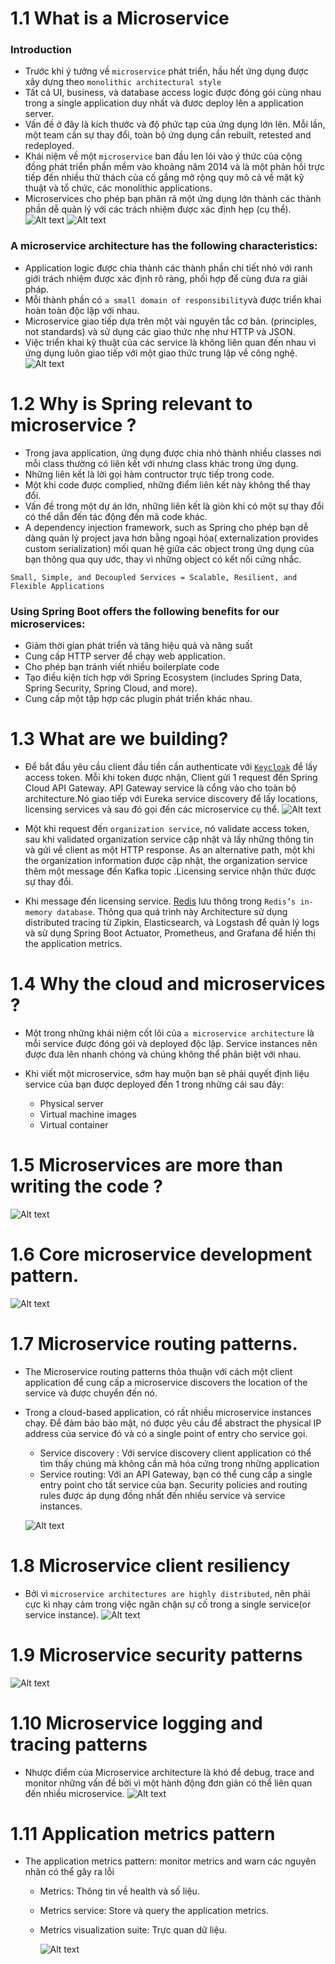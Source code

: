 # 1.1 What is a Microservice

### Introduction

- Trước khi ý tưởng về `microservice` phát triển, hầu hết ứng dụng được xây dựng theo `monolithic architectural style`
- Tất cả UI, business, và database access logic được đóng gói cùng nhau trong a single application duy nhất và đươc
  deploy lên a application server.
- Vấn đề ở đây là kích thước và độ phức tạp của ứng dụng lớn lên. Mỗi lần, một team cần sự thay đổi, toàn bộ ứng dụng
  cần rebuilt, retested and redeployed.
- Khái niệm về một `microservice` ban đầu len lỏi vào ý thức của cộng đồng phát triển phần mềm vào khoảng năm 2014 và là
  một phản hồi trực tiếp đến nhiều thử thách của cố gắng mở rộng quy mô cả về mặt kỹ thuật và tổ chức, các monolithic
  applications.
- Microservices cho phép bạn phân rã một ứng dụng lớn thành các thành phần dễ quản lý với các trách nhiệm được xác định
  hẹp (cụ thể).
  ![Alt text](Figure1.1-MonolithicApplication.png?raw=true "Title")
  ![Alt text](Figure1.2-MicroserviceApplication.png?raw=true "Title")

### A microservice architecture has the following characteristics:

- Application logic được chia thành các thành phần chi tiết nhỏ với ranh giới trách nhiệm được xác định rõ ràng, phối
  hợp để cùng đưa ra giải pháp.
- Mỗi thành phần có `a small domain of responsibility`và được triển khai hoàn toàn độc lập với nhau.
- Microservice giao tiếp dựa trên một vài nguyên tắc cơ bản. (principles, not standards) và sử dụng các giao thức nhẹ
  như HTTP và JSON.
- Việc triển khai kỹ thuật của các service là không liên quan đến nhau vì ứng dụng luôn giao tiếp với một giao thức
  trung lập về công nghệ.
  ![Alt text](Figure1.3-Comparing.png?raw=true "Title")

# 1.2 Why is Spring relevant to microservice ?

- Trong java application, ứng dụng được chia nhỏ thành nhiều classes nơi mỗi class thường có liên kết với nhưng class
  khác trong ứng dụng.
- Những liên kết là lời gọi hàm contructor trực tiếp trong code.
- Một khi code được complied, những điểm liên kết này không thể thay đổi.
- Vấn đề trong một dự án lớn, những liên kết là giòn khi có một sự thay đổi có thể dẫn đến tác động đến mã code khác.
- A dependency injection framework, such as Spring cho phép bạn dễ dàng quản lý project java hơn bằng ngoại hóa(
  externalization provides custom serialization) mối quan hệ giữa các object trong ứng dụng của bạn thông qua quy ước,
  thay vì những object có kết nối cứng nhắc.

`Small, Simple, and Decoupled Services = Scalable, Resilient, and Flexible Applications`

### Using Spring Boot offers the following benefits for our microservices:

- Giảm thời gian phát triển và tăng hiệu quả và năng suất
- Cung cấp HTTP server để chạy web application.
- Cho phép bạn tránh viết nhiều boilerplate code
- Tạo điều kiện tích hợp với Spring Ecosystem (includes Spring Data, Spring Security, Spring Cloud, and more).
- Cung cấp một tập hợp các plugin phát triển khác nhau.

# 1.3 What are we building?

- Để bắt đầu yêu cầu client đầu tiền cần authenticate
  với [`Keycloak`](https://viblo.asia/p/keycloak-spring-boot-bat-dau-voi-keycloak-va-spring-boot-bat-dau-lam-viec-voi-user-trong-realm-3Q75wAP3ZWb)
  để lấy access token. Mỗi khi token được nhận, Client gửi 1 request đến Spring Cloud API Gateway. API Gateway service
  là cổng vào cho toàn bộ architecture.Nó giao tiếp với Eureka service discovery để lấy locations, licensing services và
  sau đó gọi đến các microservice cụ thể.
  ![Alt text](Figure1.4-High-level.png?raw=true "Title")

- Một khi request đến `organization service`, nó validate access token, sau khi validated organization service cập nhật
  và lấy những thông tin và gửi về client as một HTTP response. As an alternative path, một khi the organization
  information được cập nhật, the organization service thêm một message đến Kafka topic .Licensing service nhận thức được
  sự thay đổi.
- Khi message đến licensing service. [Redis](https://viblo.asia/p/redis-la-gi-LzD5dN2OZjY) lưu thông
  trong `Redis’s in-memory database`. Thông qua quá trình này Architecture sử dụng distributed tracing từ Zipkin,
  Elasticsearch, và Logstash để quản lý logs và sử dụng Spring Boot Actuator, Prometheus, and Grafana để hiển thị the
  application metrics.

# 1.4 Why the cloud and microservices ?

- Một trong những khái niệm cốt lõi của `a microservice architecture` là mỗi service được đóng gói và deployed độc lập.
  Service instances nên được đưa lên nhanh chóng và chúng không thể phân biệt với nhau.
- Khi viết một microservice, sớm hay muộn bạn sẽ phải quyết định liệu service của bạn được deployed đến 1 trong những
  cái sau đây:

    - Physical server
    - Virtual machine images
    - Virtual container

# 1.5  Microservices are more than writing the code ?

![Alt text](Figure1.5-MicroserviceAreMoreThanBusinessLogic.png?raw=true "Title")

# 1.6 Core microservice development pattern.

![Alt text](Figure1.11-WhenDesigning.png?raw=true "Title")

# 1.7 Microservice routing patterns.

- The Microservice routing patterns thỏa thuận với cách một client application để cung cấp a microservice discovers the
  location of the service và được chuyển đến nó.
- Trong a cloud-based application, có rất nhiều microservice instances chạy. Để đảm bảo bảo mật, nó được yêu cầu để
  abstract the physical IP address của service đó và có a single point of entry cho service gọi.
    - Service discovery : Với service discovery client application có thể tìm thấy chúng mà không cần mã hóa cứng trong
      những application
    - Service routing: Với an API Gateway, bạn có thể cung cấp a single entry point cho tất service của bạn. Security
      policies and routing rules được áp dụng đồng nhất đến nhiều service và service instances.

  ![Alt text](Figure1.12-ServiceDiscoveryAndServiceRouting.png?raw=true "Title")

# 1.8 Microservice client resiliency

- Bởi vì `microservice architectures are highly distributed`, nên phải cực kì nhạy cảm trong việc ngăn chặn sự cố trong
  a single service(or service instance).
  ![Alt text](Figure1.13-ProtectService.png?raw=true "Title")

# 1.9 Microservice security patterns

![Alt text](Figure1.14-UsingATokenBased.png?raw=true "Title")

# 1.10 Microservice logging and tracing patterns

- Nhược điểm của Microservice architecture là khó để debug, trace and monitor những vấn đề bởi vì một hành động đơn giản
  có thể liên quan đến nhiều microservice.
  ![Alt text](Figure1.15-LoggingAndTracing.png?raw=true "Title")

# 1.11 Application metrics pattern

- The application metrics pattern: monitor metrics and warn các nguyên nhân có thể gây ra lỗi

  - Metrics: Thông tin về health và số liệu.
  - Metrics service: Store và query the application metrics.
  - Metrics visualization suite: Trực quan dữ liệu.
  
    ![Alt text](Figure1.16-Metrics.png?raw=true "Title")

